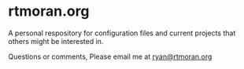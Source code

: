 # rtmoran.org
A personal respository for configuration files and current projects that others
might be interested in.

Questions or comments,
Please email me at ryan@rtmoran.org
